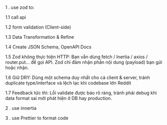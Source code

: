 1 . use zod to:

1.1 call api

1.2 form validation (Client-side)

1.3 Data Transformation & Refine

1.4 Create JSON Schema, OpenAPI Docs

1.5 Zod không thực hiện HTTP: Bạn vẫn dùng fetch / Inertia / axios / router.put… để gọi API. Zod chỉ đảm nhận phần nội dung (payload) bạn gửi hoặc nhận.

1.6 Giữ DRY: Dùng một schema duy nhất cho cả client & server, tránh duplicate type/interface và lệch lạc khi codebase lớn Reddit

1.7 Feedback tức thì: Lỗi validate được báo rõ ràng, tránh phải debug khi data format sai mới phát hiện ở DB hay production.

2 . use innertia

3 . use Prettier to format code
